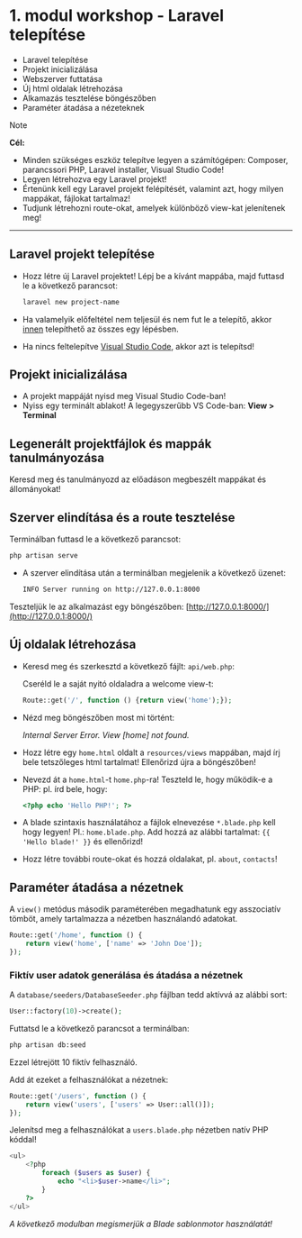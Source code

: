 # 1. modul workshop - Laravel telepítése

- Laravel telepítése
- Projekt inicializálása
- Webszerver futtatása
- Új html oldalak létrehozása
- Alkamazás tesztelése böngészőben
- Paraméter átadása a nézeteknek

> [!NOTE]  
> **Cél:**  
> - Minden szükséges eszköz telepítve legyen a számítógépen: Composer, parancssori PHP, Laravel installer, Visual Studio Code! 
> - Legyen létrehozva egy Laravel projekt! 
> - Értenünk kell egy Laravel projekt felépítését, valamint azt, hogy milyen mappákat, fájlokat tartalmaz!
> - Tudjunk létrehozni route-okat, amelyek különböző view-kat jelenítenek meg!
---

## Laravel projekt telepítése

- Hozz létre új Laravel projektet! Lépj be a kívánt mappába, majd futtasd le a következő parancsot:

  ```sh
  laravel new project-name
  ```

- Ha valamelyik előfeltétel nem teljesül és nem fut le a telepítő, akkor [innen](https://laravel.com/docs/12.x/installation#installing-php) telepíthető az összes egy lépésben.
- Ha nincs feltelepítve [Visual Studio Code](https://code.visualstudio.com/), akkor azt is telepítsd!

## Projekt inicializálása

- A projekt mappáját nyisd meg Visual Studio Code-ban!
- Nyiss egy terminált ablakot! A legegyszerűbb VS Code-ban: **View > Terminal**

## Legenerált projektfájlok és mappák tanulmányozása

Keresd meg és tanulmányozd az előadáson megbeszélt mappákat és állományokat!

## Szerver elindítása és a route tesztelése

Terminálban futtasd le a következő parancsot:
```sh
php artisan serve
```
- A szerver elindítása után a terminálban megjelenik a következő üzenet:

  ```sh
  INFO Server running on http://127.0.0.1:8000
  ```

Teszteljük le az alkalmazást egy böngészőben: [http://127.0.0.1:8000/](http://127.0.0.1:8000/)

## Új oldalak létrehozása

- Keresd meg és szerkesztd a következő fájlt: `api/web.php`:

  Cseréld le a saját nyitó oldaladra a welcome view-t:
  ```php
  Route::get('/', function () {return view('home');});
  ```

- Nézd meg böngészőben most mi történt:

  *Internal Server Error. View [home] not found.*

- Hozz létre egy `home.html` oldalt a `resources/views` mappában, majd írj bele tetszőleges html tartalmat! Ellenőrizd újra a böngészőben!

- Nevezd át a `home.html`-t `home.php`-ra! Teszteld le, hogy működik-e a PHP: pl. írd bele, hogy:
  ```php
  <?php echo 'Hello PHP!'; ?>
  ```

- A blade szintaxis használatához a fájlok elnevezése `*.blade.php` kell hogy legyen! Pl.: `home.blade.php`. Add hozzá az alábbi tartalmat: `{{ 'Hello blade!' }}` és ellenőrizd!

- Hozz létre további route-okat és hozzá oldalakat, pl. `about`, `contacts`!

## Paraméter átadása a nézetnek

A `view()` metódus második paraméterében megadhatunk egy asszociatív tömböt, amely tartalmazza a nézetben használandó adatokat.

```php
Route::get('/home', function () {
    return view('home', ['name' => 'John Doe']);
});
```

### Fiktív user adatok generálása és átadása a nézetnek

A `database/seeders/DatabaseSeeder.php` fájlban tedd aktívvá az alábbi sort:
```php
User::factory(10)->create();
```

Futtatsd le a következő parancsot a terminálban:
```sh
php artisan db:seed
```

Ezzel létrejött 10 fiktív felhasználó.

Add át ezeket a felhasználókat a nézetnek:
```php
Route::get('/users', function () {
    return view('users', ['users' => User::all()]);
});
```

Jelenítsd meg a felhasználókat a `users.blade.php` nézetben natív PHP kóddal!

```php
<ul>
    <?php
        foreach ($users as $user) {
            echo "<li>$user->name</li>";
        }
    ?>
</ul>
```

*A következő modulban megismerjük a Blade sablonmotor használatát!*